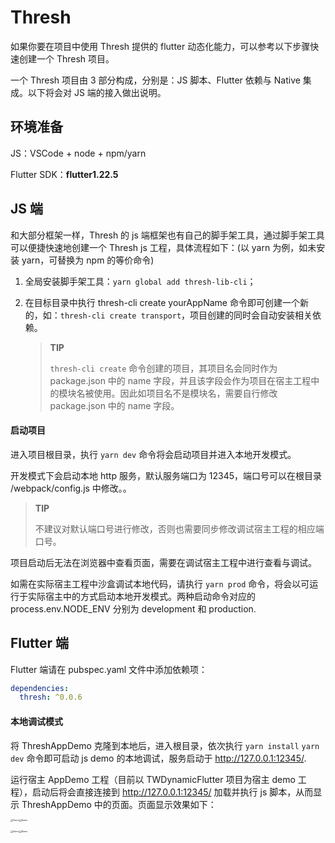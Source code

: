 # Thresh

如果你要在项目中使用 Thresh 提供的 flutter 动态化能力，可以参考以下步骤快速创建一个 Thresh 项目。

一个 Thresh 项目由 3 部分构成，分别是：JS 脚本、Flutter 依赖与 Native 集成。以下将会对 JS 端的接入做出说明。

## 环境准备 

JS：VSCode + node + npm/yarn

Flutter SDK：**flutter1.22.5**

## JS 端

和大部分框架一样，Thresh 的 js 端框架也有自己的脚手架工具，通过脚手架工具可以便捷快速地创建一个 Thresh js 工程，具体流程如下：(以 yarn 为例，如未安装 yarn，可替换为 npm 的等价命令)

1. 全局安装脚手架工具：`yarn global add thresh-lib-cli`；

2. 在目标目录中执行 thresh-cli create yourAppName 命令即可创建一个新的，如：`thresh-cli create transport`，项目创建的同时会自动安装相关依赖。

   > **TIP**
   >
   > `thresh-cli create` 命令创建的项目，其项目名会同时作为 package.json 中的 name 字段，并且该字段会作为项目在宿主工程中的模块名被使用。因此如项目名不是模块名，需要自行修改 package.json 中的 name 字段。



#### 启动项目

进入项目根目录，执行 `yarn dev` 命令将会启动项目并进入本地开发模式。

开发模式下会启动本地 http 服务，默认服务端口为 12345，端口号可以在根目录 /webpack/config.js 中修改。。

> **TIP**
>
> 不建议对默认端口号进行修改，否则也需要同步修改调试宿主工程的相应端口号。

项目启动后无法在浏览器中查看页面，需要在调试宿主工程中进行查看与调试。

如需在实际宿主工程中沙盒调试本地代码，请执行 `yarn prod` 命令，将会以可运行于实际宿主中的方式启动本地开发模式。两种启动命令对应的 process.env.NODE_ENV 分别为 development 和 production.

## Flutter 端

Flutter 端请在 pubspec.yaml 文件中添加依赖项：

```yaml
dependencies:
  thresh: ^0.0.6
```

#### 本地调试模式

将 ThreshAppDemo 克隆到本地后，进入根目录，依次执行 `yarn install`  `yarn dev` 命令即可启动 js demo 的本地调试，服务启动于 http://127.0.0.1:12345/.

运行宿主 AppDemo 工程（目前以 TWDynamicFlutter 项目为宿主 demo 工程），启动后将会直接连接到 http://127.0.0.1:12345/ 加载并执行 js 脚本，从而显示 ThreshAppDemo 中的页面。页面显示效果如下：

<img src="https://image.ymm56.com/ymmfile/operation-biz/21ebe4a0-507c-4d7b-9f66-c66aac06197a.png" alt="Demo" style="zoom: 25%;" /><img src="https://image.ymm56.com/ymmfile/operation-biz/62ceda48-edb1-4890-8150-0dd6c0a23a4e.png" alt="Demo" style="zoom: 25%;" />



<img src="https://image.ymm56.com/ymmfile/operation-biz/8bb945b7-d1fd-4c30-b80a-c88e609af9c9.png" alt="Demo" style="zoom: 25%;" /><img src="https://image.ymm56.com/ymmfile/operation-biz/a09b376c-069d-4e24-aba2-5ceaf21c9cdc.png" alt="Demo" style="zoom: 25%;" />
